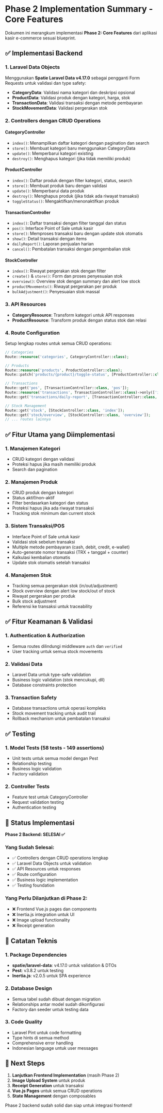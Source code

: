 # Phase 2 Implementation Summary - Core Features

Dokumen ini merangkum implementasi **Phase 2: Core Features** dari aplikasi kasir e-commerce sesuai blueprint.

## ✅ Implementasi Backend

### 1. Laravel Data Objects
Menggunakan **Spatie Laravel Data v4.17.0** sebagai pengganti Form Requests untuk validasi dan type safety:

- **CategoryData**: Validasi nama kategori dan deskripsi opsional
- **ProductData**: Validasi produk dengan kategori, harga, stok
- **TransactionData**: Validasi transaksi dengan metode pembayaran
- **StockMovementData**: Validasi pergerakan stok

### 2. Controllers dengan CRUD Operations

#### CategoryController
- `index()`: Menampilkan daftar kategori dengan pagination dan search
- `store()`: Membuat kategori baru menggunakan CategoryData
- `update()`: Memperbarui kategori existing
- `destroy()`: Menghapus kategori (jika tidak memiliki produk)

#### ProductController  
- `index()`: Daftar produk dengan filter kategori, status, search
- `store()`: Membuat produk baru dengan validasi
- `update()`: Memperbarui data produk
- `destroy()`: Menghapus produk (jika tidak ada riwayat transaksi)
- `toggleStatus()`: Mengaktifkan/menonaktifkan produk

#### TransactionController
- `index()`: Daftar transaksi dengan filter tanggal dan status
- `pos()`: Interface Point of Sale untuk kasir
- `store()`: Memproses transaksi baru dengan update stok otomatis
- `show()`: Detail transaksi dengan items
- `dailyReport()`: Laporan penjualan harian
- `cancel()`: Pembatalan transaksi dengan pengembalian stok

#### StockController
- `index()`: Riwayat pergerakan stok dengan filter
- `create()` & `store()`: Form dan proses penyesuaian stok
- `overview()`: Overview stok dengan summary dan alert low stock
- `productMovements()`: Riwayat pergerakan per produk
- `bulkAdjustment()`: Penyesuaian stok massal

### 3. API Resources
- **CategoryResource**: Transform kategori untuk API responses
- **ProductResource**: Transform produk dengan status stok dan relasi

### 4. Route Configuration
Setup lengkap routes untuk semua CRUD operations:

```php
// Categories
Route::resource('categories', CategoryController::class);

// Products  
Route::resource('products', ProductController::class);
Route::patch('products/{product}/toggle-status', [ProductController::class, 'toggleStatus']);

// Transactions
Route::get('pos', [TransactionController::class, 'pos']);
Route::resource('transactions', TransactionController::class)->only(['index', 'store', 'show']);
Route::get('transactions/daily-report', [TransactionController::class, 'dailyReport']);

// Stock Management
Route::get('stock', [StockController::class, 'index']);
Route::get('stock/overview', [StockController::class, 'overview']);
// ... routes lainnya
```

## ✅ Fitur Utama yang Diimplementasi

### 1. Manajemen Kategori
- CRUD kategori dengan validasi
- Proteksi hapus jika masih memiliki produk
- Search dan pagination

### 2. Manajemen Produk
- CRUD produk dengan kategori
- Status aktif/non-aktif
- Filter berdasarkan kategori dan status
- Proteksi hapus jika ada riwayat transaksi
- Tracking stok minimum dan current stock

### 3. Sistem Transaksi/POS
- Interface Point of Sale untuk kasir
- Validasi stok sebelum transaksi
- Multiple metode pembayaran (cash, debit, credit, e-wallet)
- Auto-generate nomor transaksi (TRX + tanggal + counter)
- Kalkulasi kembalian otomatis
- Update stok otomatis setelah transaksi

### 4. Manajemen Stok
- Tracking semua pergerakan stok (in/out/adjustment)
- Stock overview dengan alert low stock/out of stock
- Riwayat pergerakan per produk
- Bulk stock adjustment
- Referensi ke transaksi untuk traceability

## ✅ Fitur Keamanan & Validasi

### 1. Authentication & Authorization
- Semua routes dilindungi middleware `auth` dan `verified`
- User tracking untuk semua stock movements

### 2. Validasi Data
- Laravel Data untuk type-safe validation
- Business logic validation (stok mencukupi, dll)
- Database constraints protection

### 3. Transaction Safety
- Database transactions untuk operasi kompleks
- Stock movement tracking untuk audit trail
- Rollback mechanism untuk pembatalan transaksi

## ✅ Testing

### 1. Model Tests (58 tests - 149 assertions)
- Unit tests untuk semua model dengan Pest
- Relationship testing
- Business logic validation
- Factory validation

### 2. Controller Tests
- Feature test untuk CategoryController
- Request validation testing
- Authentication testing

## 🔄 Status Implementasi

**Phase 2 Backend: SELESAI ✅**

### Yang Sudah Selesai:
- ✅ Controllers dengan CRUD operations lengkap
- ✅ Laravel Data Objects untuk validation
- ✅ API Resources untuk responses
- ✅ Route configuration
- ✅ Business logic implementation
- ✅ Testing foundation

### Yang Perlu Dilanjutkan di Phase 2:
- ❌ Frontend Vue.js pages dan components
- ❌ Inertia.js integration untuk UI
- ❌ Image upload functionality
- ❌ Receipt generation

## 📝 Catatan Teknis

### 1. Package Dependencies
- **spatie/laravel-data**: v4.17.0 untuk validation & DTOs
- **Pest**: v3.8.2 untuk testing
- **Inertia.js**: v2.0.5 untuk SPA experience

### 2. Database Design
- Semua tabel sudah dibuat dengan migration
- Relationships antar model sudah dikonfigurasi
- Factory dan seeder untuk testing data

### 3. Code Quality
- Laravel Pint untuk code formatting
- Type hints di semua method
- Comprehensive error handling
- Indonesian language untuk user messages

## 🚀 Next Steps

1. **Lanjutkan Frontend Implementation** (masih Phase 2)
2. **Image Upload System** untuk produk
3. **Receipt Generation** untuk transaksi
4. **Vue.js Pages** untuk semua CRUD operations
5. **State Management** dengan composables

Phase 2 backend sudah solid dan siap untuk integrasi frontend!
